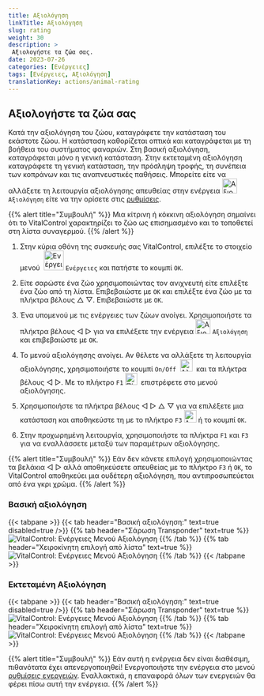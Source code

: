 ```yaml
---
title: Αξιολόγηση
linkTitle: Αξιολόγηση
slug: rating
weight: 30
description: >
 Αξιολογήστε τα ζώα σας.
date: 2023-07-26
categories: [Ενέργειες]
tags: [Ενέργειες, Αξιολόγηση]
translationKey: actions/animal-rating
---
```


## Αξιολογήστε τα ζώα σας

Κατά την αξιολόγηση του ζώου, καταγράφετε την κατάσταση του εκάστοτε ζώου. Η κατάσταση καθορίζεται οπτικά και καταγράφεται με τη βοήθεια του συστήματος φαναριών. Στη βασική αξιολόγηση, καταγράφεται μόνο η γενική κατάσταση. Στην εκτεταμένη αξιολόγηση καταγράφετε τη γενική κατάσταση, την πρόσληψη τροφής, τη συνέπεια των κοπράνων και τις αναπνευστικές παθήσεις. Μπορείτε είτε να αλλάξετε τη λειτουργία αξιολόγησης απευθείας στην ενέργεια <img src="/icons/actions/rating.svg" width="30" align="bottom" alt="Αξιολόγηση" /> `Αξιολόγηση` είτε να την ορίσετε στις [ρυθμίσεις](../../settings/data-acquisition/#mode-of-animal-rating).

{{% alert title="Συμβουλή" %}}
Μια κίτρινη ή κόκκινη αξιολόγηση σημαίνει ότι το VitalControl χαρακτηρίζει το ζώο ως επισημασμένο και το τοποθετεί στη λίστα συναγερμού.
{{% /alert %}}

1. Στην κύρια οθόνη της συσκευής σας VitalControl, επιλέξτε το στοιχείο μενού &nbsp;<img src="/icons/actions.svg" width="40" align="bottom" alt="Ενέργειες" /> `Ενέργειες` και πατήστε το κουμπί `OK`.

2. Είτε σαρώστε ένα ζώο χρησιμοποιώντας τον ανιχνευτή είτε επιλέξτε ένα ζώο από τη λίστα. Επιβεβαιώστε με `OK` και επιλέξτε ένα ζώο με τα πλήκτρα βέλους △ ▽. Επιβεβαιώστε με `OK`.

3. Ένα υπομενού με τις ενέργειες των ζώων ανοίγει. Χρησιμοποιήστε τα πλήκτρα βέλους ◁ ▷ για να επιλέξετε την ενέργεια <img src="/icons/actions/rating.svg" width="30" align="bottom" alt="Αξιολόγηση" /> `Αξιολόγηση` και επιβεβαιώστε με `OK`.

4. Το μενού αξιολόγησης ανοίγει. Αν θέλετε να αλλάξετε τη λειτουργία αξιολόγησης, χρησιμοποιήστε το κουμπί `On/Off` &nbsp;<img src="/icons/gear.svg" width="25" align="bottom" alt="Αλληλουχία-ενεργειών" />&nbsp; και τα πλήκτρα βέλους ◁ ▷. Με το πλήκτρο `F1` <img src="/icons/footer/exit.svg" width="24" align="bottom" alt="Πίσω" />&nbsp; επιστρέφετε στο μενού αξιολόγησης.

5. Χρησιμοποιήστε τα πλήκτρα βέλους ◁ ▷ △ ▽ για να επιλέξετε μια κατάσταση και αποθηκεύστε τη με το πλήκτρο `F3` <img src="/icons/footer/save.svg" width="25" align="bottom" alt="Αποθήκευση" /> ή το κουμπί `OK`.

6. Στην προχωρημένη λειτουργία, χρησιμοποιήστε τα πλήκτρα `F1` και `F3` για να εναλλάσσετε μεταξύ των παραμέτρων αξιολόγησης.

{{% alert title="Συμβουλή" %}}
Εάν δεν κάνετε επιλογή χρησιμοποιώντας τα βελάκια ◁ ▷ αλλά αποθηκεύσετε απευθείας με το πλήκτρο `F3` ή `OK`, το VitalControl αποθηκεύει μια ουδέτερη αξιολόγηση, που αντιπροσωπεύεται από ένα γκρι χρώμα.
{{% /alert %}}

### Βασική αξιολόγηση

{{< tabpane >}}
{{< tab header="Βασική αξιολόγηση:" text=true disabled=true />}}
{{% tab header="Σάρωση Transponder" text=true %}}
![VitalControl: Ενέργειες Μενού Αξιολόγηση](../images/basicrating-scan.png "Βασική αξιολόγηση")
{{% /tab %}}
{{% tab header="Χειροκίνητη επιλογή από λίστα" text=true %}}
![VitalControl: Ενέργειες Μενού Αξιολόγηση](../images/basicrating.png "Βασική αξιολόγηση")
{{% /tab %}}
{{< /tabpane >}}

### Εκτεταμένη Αξιολόγηση

{{< tabpane >}}
{{< tab header="Βασική αξιολόγηση:" text=true disabled=true />}}
{{% tab header="Σάρωση Transponder" text=true %}}
![VitalControl: Ενέργειες Μενού Αξιολόγηση](../images/extendedrating-scan.png "Εκτεταμένη αξιολόγηση")
{{% /tab %}}
{{% tab header="Χειροκίνητη επιλογή από λίστα" text=true %}}
![VitalControl: Ενέργειες Μενού Αξιολόγηση](../images/extendedrating.png "Εκτεταμένη αξιολόγηση")
{{% /tab %}}
{{< /tabpane >}}

{{% alert title="Συμβουλή" %}}
Εάν αυτή η ενέργεια δεν είναι διαθέσιμη, πιθανότατα έχει απενεργοποιηθεί! Ενεργοποιήστε την ενέργεια στο μενού [ρυθμίσεις ενεργειών](../settings/). Εναλλακτικά, η επαναφορά όλων των ενεργειών θα φέρει πίσω αυτή την ενέργεια.
{{% /alert %}}
